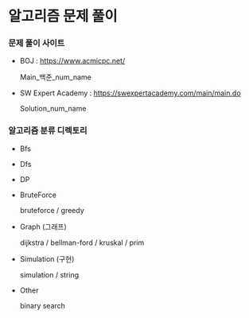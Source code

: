 # 알고리즘 문제 풀이

### 문제 풀이 사이트

- BOJ : https://www.acmicpc.net/

  Main\_백준\_num\_name

- SW Expert Academy : https://swexpertacademy.com/main/main.do

  Solution\_num\_name



### 알고리즘 분류 디렉토리

- Bfs
- Dfs
- DP
- BruteForce

  bruteforce / greedy

- Graph (그래프)

  dijkstra / bellman-ford / kruskal / prim

- Simulation (구현)

  simulation / string

- Other

  binary search
